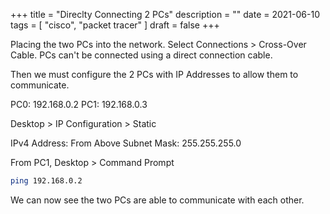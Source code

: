 +++
title = "Direclty Connecting 2 PCs"
description = ""
date = 2021-06-10
tags = [ "cisco", "packet tracer" ]
draft = false
+++

Placing the two PCs into the network. Select Connections > Cross-Over Cable. PCs can't be connected using a direct connection cable.

Then we must configure the 2 PCs with IP Addresses to allow them to communicate.

PC0: 192.168.0.2
PC1: 192.168.0.3

Desktop > IP Configuration > Static

IPv4 Address: From Above
Subnet Mask: 255.255.255.0

From PC1, Desktop > Command Prompt

```bash
ping 192.168.0.2 
```

We can now see the two PCs are able to communicate with each other.

